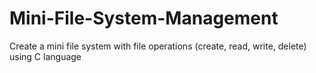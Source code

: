 # Mini-File-System-Management
Create a mini file system with file operations (create, read, write, delete) using C language
